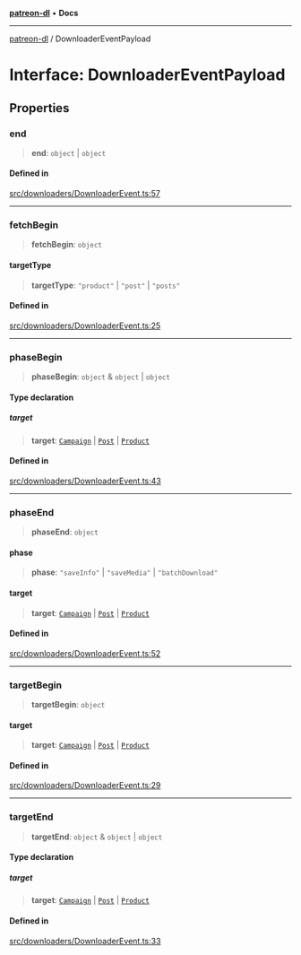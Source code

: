 [**patreon-dl**](../README.md) • **Docs**

***

[patreon-dl](../README.md) / DownloaderEventPayload

# Interface: DownloaderEventPayload

## Properties

### end

> **end**: `object` \| `object`

#### Defined in

[src/downloaders/DownloaderEvent.ts:57](https://github.com/patrickkfkan/patreon-dl/blob/0f374425151a1d535f98dea530b43394331b4977/src/downloaders/DownloaderEvent.ts#L57)

***

### fetchBegin

> **fetchBegin**: `object`

#### targetType

> **targetType**: `"product"` \| `"post"` \| `"posts"`

#### Defined in

[src/downloaders/DownloaderEvent.ts:25](https://github.com/patrickkfkan/patreon-dl/blob/0f374425151a1d535f98dea530b43394331b4977/src/downloaders/DownloaderEvent.ts#L25)

***

### phaseBegin

> **phaseBegin**: `object` & `object` \| `object`

#### Type declaration

##### target

> **target**: [`Campaign`](Campaign.md) \| [`Post`](Post.md) \| [`Product`](Product.md)

#### Defined in

[src/downloaders/DownloaderEvent.ts:43](https://github.com/patrickkfkan/patreon-dl/blob/0f374425151a1d535f98dea530b43394331b4977/src/downloaders/DownloaderEvent.ts#L43)

***

### phaseEnd

> **phaseEnd**: `object`

#### phase

> **phase**: `"saveInfo"` \| `"saveMedia"` \| `"batchDownload"`

#### target

> **target**: [`Campaign`](Campaign.md) \| [`Post`](Post.md) \| [`Product`](Product.md)

#### Defined in

[src/downloaders/DownloaderEvent.ts:52](https://github.com/patrickkfkan/patreon-dl/blob/0f374425151a1d535f98dea530b43394331b4977/src/downloaders/DownloaderEvent.ts#L52)

***

### targetBegin

> **targetBegin**: `object`

#### target

> **target**: [`Campaign`](Campaign.md) \| [`Post`](Post.md) \| [`Product`](Product.md)

#### Defined in

[src/downloaders/DownloaderEvent.ts:29](https://github.com/patrickkfkan/patreon-dl/blob/0f374425151a1d535f98dea530b43394331b4977/src/downloaders/DownloaderEvent.ts#L29)

***

### targetEnd

> **targetEnd**: `object` & `object` \| `object`

#### Type declaration

##### target

> **target**: [`Campaign`](Campaign.md) \| [`Post`](Post.md) \| [`Product`](Product.md)

#### Defined in

[src/downloaders/DownloaderEvent.ts:33](https://github.com/patrickkfkan/patreon-dl/blob/0f374425151a1d535f98dea530b43394331b4977/src/downloaders/DownloaderEvent.ts#L33)
